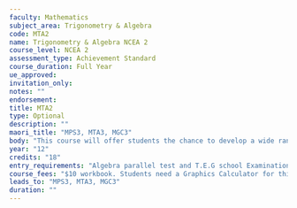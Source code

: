 ```yaml
---
faculty: Mathematics
subject_area: Trigonometry & Algebra
code: MTA2
name: Trigonometry & Algebra NCEA 2
course_level: NCEA 2
assessment_type: Achievement Standard
course_duration: Full Year
ue_approved: 
invitation_only: 
notes: ""
endorsement: 
title: MTA2
type: Optional
description: ""
maori_title: "MPS3, MTA3, MGC3"
body: "This course will offer students the chance to develop a wide range of advanced Mathematical skills. This course is a prerequisite for the following NCEA Level 3 Mathematics Courses: MTA3, MGC3. Topics studied include: Algebra, Co-ordinate Geometry, Calculus, Trigonometry, Functions and Graphs."
year: "12"
credits: "18"
entry_requirements: "Algebra parallel test and T.E.G school Examination and HOF/TIC approval."
course_fees: "$10 workbook. Students need a Graphics Calculator for this course."
leads_to: "MPS3, MTA3, MGC3"
duration: ""
---
```

